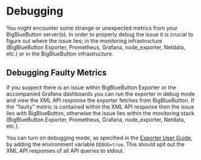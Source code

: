 # Debugging
You might encounter some strange or unexpected metrics from your BigBlueButton server(s).
In order to properly debug the issue it is crucial to figure out where the issue lies;
in the monitoring infrastructure (BigBlueButton Exporter, Prometheus, Grafana, node_exporter, 
Netdata, etc.) or in the BigBlueButton infrastructure.


## Debugging Faulty Metrics
If you suspect there is an issue within BigBlueButton Exporter or the accompanied Grafana 
dashboards you can run the exporter in debug mode and view the XML API response the 
exporter fetches from BigBlueButton.
If the "faulty" metric is contained within the XML API response then the issue lies with
BigBlueButton, otherwise the issue lies within the monitoring stack (BigBlueButton Exporter, 
Prometheus, Grafana, node_exporter, Netdata, etc.).

You can turn on debugging mode, as specified in the 
[Exporter User Guide](./exporter-user-guide.md#environment-variables), by adding the 
environment variable `DEBUG=true`.
This should spit out the XML API responses of all API queries to stdout.
